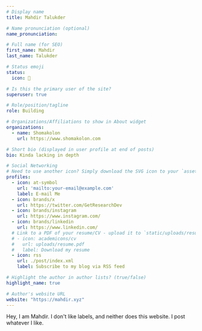 ```yaml
---
# Display name
title: Mahdir Talukder

# Name pronunciation (optional)
name_pronunciation: 

# Full name (for SEO)
first_name: Mahdir
last_name: Talukder

# Status emoji
status: 
  icon: 🤔

# Is this the primary user of the site?
superuser: true

# Role/position/tagline
role: Building

# Organizations/Affiliations to show in About widget
organizations:
  - name: Shomakolon
    url: https://www.shomakolon.com

# Short bio (displayed in user profile at end of posts)
bio: Kinda lacking in depth

# Social Networking
# Need to use another icon? Simply download the SVG icon to your `assets/media/icons/` folder.
profiles:
  - icon: at-symbol
    url: 'mailto:your-email@example.com'
    label: E-mail Me
  - icon: brands/x
    url: https://twitter.com/GetResearchDev
  - icon: brands/instagram
    url: https://www.instagram.com/
  - icon: brands/linkedin
    url: https://www.linkedin.com/
  # Link to a PDF of your resume/CV - upload it to `static/uploads/resume.pdf`
  # - icon: academicons/cv
  #   url: uploads/resume.pdf
  #   label: Download my resume
  - icon: rss
    url: ./post/index.xml
    label: Subscribe to my blog via RSS feed

# Highlight the author in author lists? (true/false)
highlight_name: true

# Author's website URL
website: "https://mahdir.xyz"
---
```


Hey, I am Mahdir. I don't like labels, and neither does this website. I post whatever I like.
